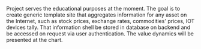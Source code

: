 Project serves the educational purposes at the moment. The goal is to create generic template site that aggregates 
information for any asset on the Internet, such as stock prices, exchange rates, commodities' prices, IOT devices tally.
That information shell be stored in database on backend and be accessed on request via user authentication. The value 
dynamics will be presented at the chart.    
